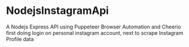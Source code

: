 # NodejsInstagramApi
A Nodejs Express API using Puppeteer Browser Automation and Cheerio first doing login on personal instagram account, next to scrape Instagram Profile data 